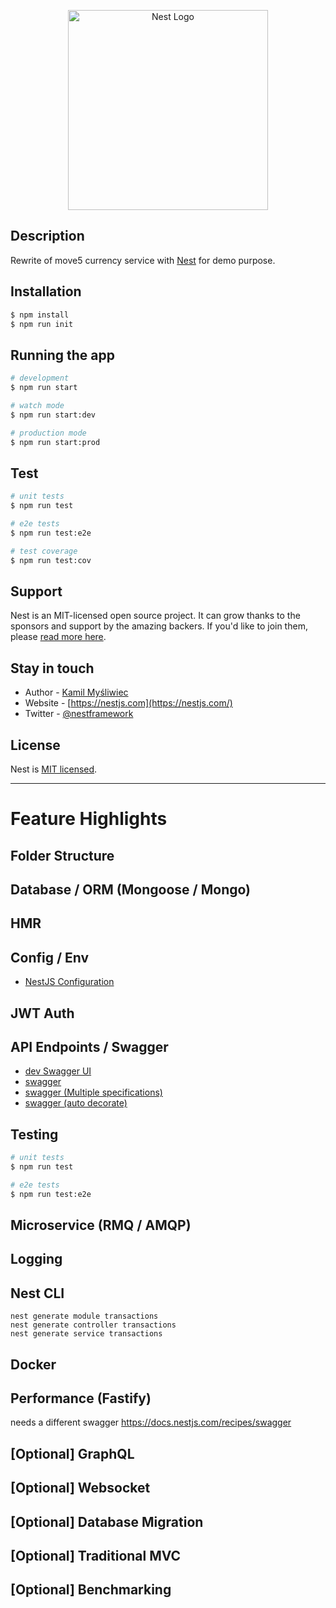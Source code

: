 <p align="center">
  <a href="http://nestjs.com/" target="blank"><img src="https://nestjs.com/img/logo_text.svg" width="320" alt="Nest Logo" /></a>
</p>

## Description

Rewrite of move5 currency service with [Nest](https://github.com/nestjs/nest) for demo purpose.

## Installation

```bash
$ npm install
$ npm run init
```

## Running the app

```bash
# development
$ npm run start

# watch mode
$ npm run start:dev

# production mode
$ npm run start:prod
```

## Test

```bash
# unit tests
$ npm run test

# e2e tests
$ npm run test:e2e

# test coverage
$ npm run test:cov
```

## Support

Nest is an MIT-licensed open source project. It can grow thanks to the sponsors and support by the amazing backers. If you'd like to join them, please [read more here](https://docs.nestjs.com/support).

## Stay in touch

- Author - [Kamil Myśliwiec](https://kamilmysliwiec.com)
- Website - [https://nestjs.com](https://nestjs.com/)
- Twitter - [@nestframework](https://twitter.com/nestframework)

## License

  Nest is [MIT licensed](LICENSE).

---

# Feature Highlights

## Folder Structure

## Database / ORM (Mongoose / Mongo)

## HMR

## Config / Env

* [NestJS Configuration](https://docs.nestjs.com/techniques/configuration)

## JWT Auth

## API Endpoints / Swagger

* [dev Swagger UI](http://localhost:3000/api)
* [swagger](https://docs.nestjs.com/recipes/swagger)
* [swagger (Multiple specifications)](https://docs.nestjs.com/recipes/swagger#multiple-specifications)
* [swagger (auto decorate)](https://docs.nestjs.com/recipes/swagger#plugin)

## Testing

```bash
# unit tests
$ npm run test

# e2e tests
$ npm run test:e2e
```

## Microservice (RMQ / AMQP)

## Logging

## Nest CLI

```
nest generate module transactions
nest generate controller transactions
nest generate service transactions
```

## Docker

## Performance (Fastify)

needs a different swagger
https://docs.nestjs.com/recipes/swagger

## [Optional] GraphQL

## [Optional] Websocket

## [Optional] Database Migration

## [Optional] Traditional MVC

## [Optional] Benchmarking